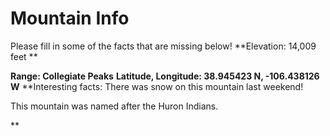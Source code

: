 # Mountain Info
Please fill in some of the facts that are missing below!
**Elevation: 14,009 feet **

**Range: Collegiate Peaks**
**Latitude, Longitude: 38.945423 N, -106.438126 W**
**Interesting facts: There was snow on this mountain last weekend!

This mountain was named after the Huron Indians.


**

